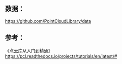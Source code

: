 ## 数据：
https://github.com/PointCloudLibrary/data
## 参考：
《点云库从入门到精通》  
https://pcl.readthedocs.io/projects/tutorials/en/latest/#



